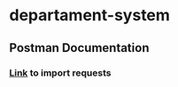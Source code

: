 # departament-system

## Postman Documentation
### [Link](https://documenter.getpostman.com/view/14844213/UUy1f7Ew) to import requests
